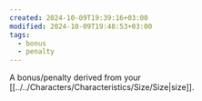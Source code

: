 ```yaml
---
created: 2024-10-09T19:39:16+03:00
modified: 2024-10-09T19:48:53+03:00
tags:
  - bonus
  - penalty
---
```

A bonus/penalty derived from your [[../../Characters/Characteristics/Size/Size|size]].